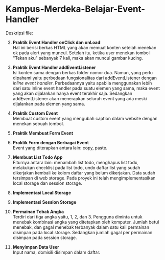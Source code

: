 # Kampus-Merdeka-Belajar-Event-Handler

Deskripsi file:

2.  **Praktik Event Handler onClick dan onLoad**<br>Hal ini berisi berkas HTML yang akan memuat konten setelah menekan ok pada alert yang muncul. Setelah itu, ketika user menekan tombol "Tekan aku" sebanyak 7 kali, maka akan muncul gambar kucing. 
    
3.  **Praktik Event Handler addEventListener**<br>Isi konten sama dengan berkas folder nomor dua. Namun, yang perlu dipahami yaitu perbedaan fungsionalitas dari addEventListener dengan *inline event handler*. Perbedaannya yaitu apabila menggunakan lebih dari satu inline event handler pada suatu elemen yang sama, maka event yang akan dijalankan hanya event terakhir saja. Sedangkan addEventListener akan menerapkan seluruh event yang ada meski dijalankan pada elemen yang sama.

4. **Praktik Custom Event**<br>Membuat custom event yang mengubah caption dalam website dengan menekan sebuah tombol.

5. **Praktik Membuat Form Event**

6. **Praktik Form dengan Berbagai Event**<br>Event yang diterapkan antara lain: copy, paste.

7. **Membuat List Todo App**<br>Fiturnya antara lain: menambah list todo, menghapus list todo, melakukan checklist pada list todo, undo daftar list yang sudah dikerjakan kembali ke kolom daftar yang belum dikerjakan. Data sudah tersimpan di web storage. Pada proyek ini telah mengimplementasikan local storage dan session storage.

8. **Implementasi Local Storage**
9. **Implementasi Session Storage**
10. **Permainan Tebak Angka**<br>Terdiri dari tiga angka yaitu, 1, 2, dan 3. Pengguna diminta untuk menebak kombinasi angka yang ditetapkan oleh komputer. Jumlah betul menebak, dan gagal menebak terbanyak dalam satu kali permainan disimpan pada local storage. Sedangkan jumlah gagal per permainan disimpan pada session storage.
11. **Menyimpan Data User**<br>Input nama, domisili disimpan dalam daftar. 
